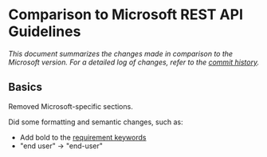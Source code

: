# Comparison to Microsoft REST API Guidelines
_This document summarizes the changes made in comparison to the Microsoft version. For a detailed log of changes, refer to the [commit history](https://github.com/inscist/api-guidelines/commits/vNext)._

## Basics

Removed Microsoft-specific sections.

Did some formatting and semantic changes, such as:
- Add bold to the [requirement keywords](Guidelines.md#13-requirements-language)
- "end user" -> "end-user"

